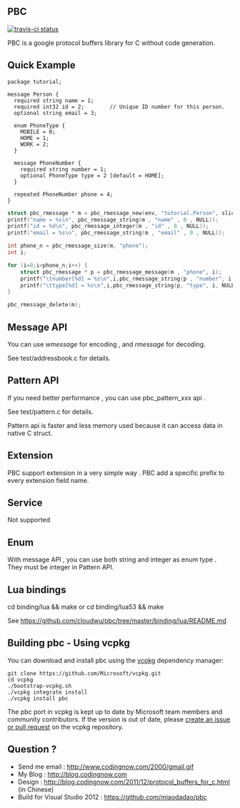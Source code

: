 ## PBC

[![travis-ci status](https://travis-ci.org/cloudwu/pbc.svg?branch=master)](https://travis-ci.org/cloudwu/pbc)

PBC is a google protocol buffers library for C without code generation.

## Quick Example

    package tutorial;
    
    message Person {
      required string name = 1;
      required int32 id = 2;        // Unique ID number for this person.
      optional string email = 3;
    
      enum PhoneType {
        MOBILE = 0;
        HOME = 1;
        WORK = 2;
      }
    
      message PhoneNumber {
        required string number = 1;
        optional PhoneType type = 2 [default = HOME];
      }
    
      repeated PhoneNumber phone = 4;
    }

```C
struct pbc_rmessage * m = pbc_rmessage_new(env, "tutorial.Person", slice);
printf("name = %s\n", pbc_rmessage_string(m , "name" , 0 , NULL));
printf("id = %d\n", pbc_rmessage_integer(m , "id" , 0 , NULL));
printf("email = %s\n", pbc_rmessage_string(m , "email" , 0 , NULL));

int phone_n = pbc_rmessage_size(m, "phone");
int i;

for (i=0;i<phone_n;i++) {
	struct pbc_rmessage * p = pbc_rmessage_message(m , "phone", i);
	printf("\tnumber[%d] = %s\n",i,pbc_rmessage_string(p , "number", i ,NULL));
	printf("\ttype[%d] = %s\n",i,pbc_rmessage_string(p, "type", i, NULL));
}

pbc_rmessage_delete(m);
```

## Message API

You can use *wmessage* for encoding , and *rmessage* for decoding.

See test/addressbook.c for details.

## Pattern API

If you need better performance , you can use pbc_pattern_xxx api .

See test/pattern.c for details.

Pattern api is faster and less memory used because it can access data in native C struct.

## Extension

PBC support extension in a very simple way . PBC add a specific prefix to every extension field name. 

## Service

Not supported

## Enum

With message API , you can use both string and integer as enum type . They must be integer in Pattern API. 

## Lua bindings

cd binding/lua && make
or
cd binding/lua53 && make

See https://github.com/cloudwu/pbc/tree/master/binding/lua/README.md

## Building pbc - Using vcpkg

You can download and install pbc using the [vcpkg](https://github.com/Microsoft/vcpkg) dependency manager:

    git clone https://github.com/Microsoft/vcpkg.git
    cd vcpkg
    ./bootstrap-vcpkg.sh
    ./vcpkg integrate install
    ./vcpkg install pbc

The pbc port in vcpkg is kept up to date by Microsoft team members and community contributors. If the version is out of date, please [create an issue or pull request](https://github.com/Microsoft/vcpkg) on the vcpkg repository.

## Question ?

* Send me email : http://www.codingnow.com/2000/gmail.gif
* My Blog : http://blog.codingnow.com
* Design : http://blog.codingnow.com/2011/12/protocol_buffers_for_c.html (in Chinese)
* Build for Visual Studio 2012 : https://github.com/miaodadao/pbc


